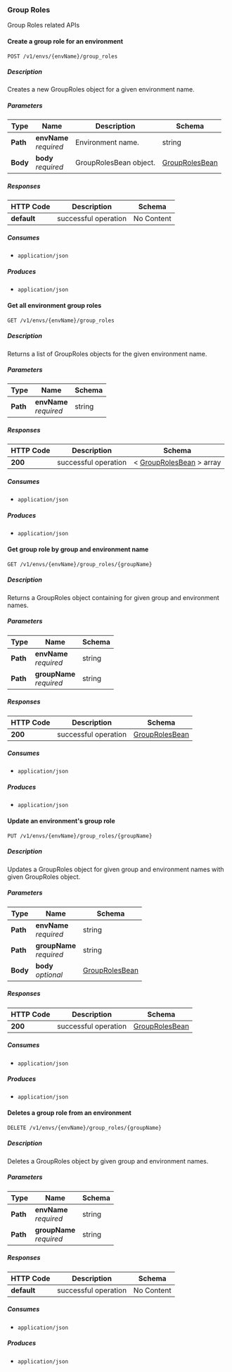 ### Group Roles
Group Roles related APIs


<a name="create_1"></a>
#### Create a group role for an environment
```
POST /v1/envs/{envName}/group_roles
```


##### Description
Creates a new GroupRoles object for a given environment name.


##### Parameters

|Type|Name|Description|Schema|
|---|---|---|---|
|**Path**|**envName**  <br>*required*|Environment name.|string|
|**Body**|**body**  <br>*required*|GroupRolesBean object.|[GroupRolesBean](#grouprolesbean)|


##### Responses

|HTTP Code|Description|Schema|
|---|---|---|
|**default**|successful operation|No Content|


##### Consumes

* `application/json`


##### Produces

* `application/json`


<a name="getbyresource"></a>
#### Get all environment group roles
```
GET /v1/envs/{envName}/group_roles
```


##### Description
Returns a list of GroupRoles objects for the given environment name.


##### Parameters

|Type|Name|Schema|
|---|---|---|
|**Path**|**envName**  <br>*required*|string|


##### Responses

|HTTP Code|Description|Schema|
|---|---|---|
|**200**|successful operation|< [GroupRolesBean](#grouprolesbean) > array|


##### Consumes

* `application/json`


##### Produces

* `application/json`


<a name="getbynameandresource"></a>
#### Get group role by group and environment name
```
GET /v1/envs/{envName}/group_roles/{groupName}
```


##### Description
Returns a GroupRoles object containing for given group and environment names.


##### Parameters

|Type|Name|Schema|
|---|---|---|
|**Path**|**envName**  <br>*required*|string|
|**Path**|**groupName**  <br>*required*|string|


##### Responses

|HTTP Code|Description|Schema|
|---|---|---|
|**200**|successful operation|[GroupRolesBean](#grouprolesbean)|


##### Consumes

* `application/json`


##### Produces

* `application/json`


<a name="update_7"></a>
#### Update an environment's group role
```
PUT /v1/envs/{envName}/group_roles/{groupName}
```


##### Description
Updates a GroupRoles object for given group and environment names with given GroupRoles object.


##### Parameters

|Type|Name|Schema|
|---|---|---|
|**Path**|**envName**  <br>*required*|string|
|**Path**|**groupName**  <br>*required*|string|
|**Body**|**body**  <br>*optional*|[GroupRolesBean](#grouprolesbean)|


##### Responses

|HTTP Code|Description|Schema|
|---|---|---|
|**200**|successful operation|[GroupRolesBean](#grouprolesbean)|


##### Consumes

* `application/json`


##### Produces

* `application/json`


<a name="delete_4"></a>
#### Deletes a group role from an environment
```
DELETE /v1/envs/{envName}/group_roles/{groupName}
```


##### Description
Deletes a GroupRoles object by given group and environment names.


##### Parameters

|Type|Name|Schema|
|---|---|---|
|**Path**|**envName**  <br>*required*|string|
|**Path**|**groupName**  <br>*required*|string|


##### Responses

|HTTP Code|Description|Schema|
|---|---|---|
|**default**|successful operation|No Content|


##### Consumes

* `application/json`


##### Produces

* `application/json`


<a name="hosts_resource"></a>

